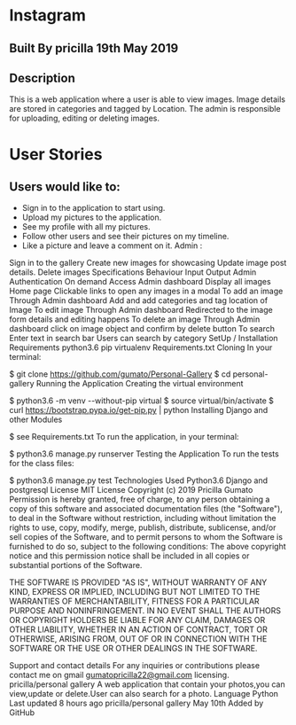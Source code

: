 # Instagram
## Built By pricilla 19th May 2019
## Description
This is a web application where a user is able to view images. Image details are stored in categories and tagged by Location. The admin is responsible for uploading, editing or deleting images.

# User Stories
## Users would like to:

- Sign in to the application to start using.
- Upload my pictures to the application.
- See my profile with all my pictures.
- Follow other users and see their pictures on my timeline.
- Like a picture and leave a comment on it.
Admin :

Sign in to the gallery
Create new images for showcasing
Update image post details.
Delete images
Specifications
Behaviour	Input	Output
Admin Authentication	On demand	Access Admin dashboard
Display all images	Home page	Clickable links to open any images in a modal
To add an image	Through Admin dashboard	Add and add categories and tag location of Image
To edit image	Through Admin dashboard	Redirected to the image form details and editing happens
To delete an image	Through Admin dashboard	click on image object and confirm by delete button
To search	Enter text in search bar	Users can search by category
SetUp / Installation Requirements
python3.6
pip
virtualenv
Requirements.txt
Cloning
In your terminal:

 $ git clone https://github.com/gumato/Personal-Gallery
 $ cd personal-gallery
Running the Application
Creating the virtual environment

 $ python3.6 -m venv --without-pip virtual
 $ source virtual/bin/activate
 $ curl https://bootstrap.pypa.io/get-pip.py | python
Installing Django and other Modules

 $ see Requirements.txt
To run the application, in your terminal:

 $ python3.6 manage.py runserver
Testing the Application
To run the tests for the class files:

 $ python3.6 manage.py test
Technologies Used
Python3.6
Django and postgresql
License
MIT License
Copyright (c) 2019 Pricilla Gumato Permission is hereby granted, free of charge, to any person obtaining a copy of this software and associated documentation files (the "Software"), to deal in the Software without restriction, including without limitation the rights to use, copy, modify, merge, publish, distribute, sublicense, and/or sell copies of the Software, and to permit persons to whom the Software is furnished to do so, subject to the following conditions:
The above copyright notice and this permission notice shall be included in all copies or substantial portions of the Software.

THE SOFTWARE IS PROVIDED "AS IS", WITHOUT WARRANTY OF ANY KIND, EXPRESS OR IMPLIED, INCLUDING BUT NOT LIMITED TO THE WARRANTIES OF MERCHANTABILITY, FITNESS FOR A PARTICULAR PURPOSE AND NONINFRINGEMENT. IN NO EVENT SHALL THE AUTHORS OR COPYRIGHT HOLDERS BE LIABLE FOR ANY CLAIM, DAMAGES OR OTHER LIABILITY, WHETHER IN AN ACTION OF CONTRACT, TORT OR OTHERWISE, ARISING FROM, OUT OF OR IN CONNECTION WITH THE SOFTWARE OR THE USE OR OTHER DEALINGS IN THE SOFTWARE.

Support and contact details
For any inquiries or contributions please contact me on gmail gumatopricilla22@gmail.com licensing. pricilla/personal gallery A web application that contain your photos,you can view,update or delete.User can also search for a photo. Language Python Last updated 8 hours ago pricilla/personal gallery May 10th Added by GitHub